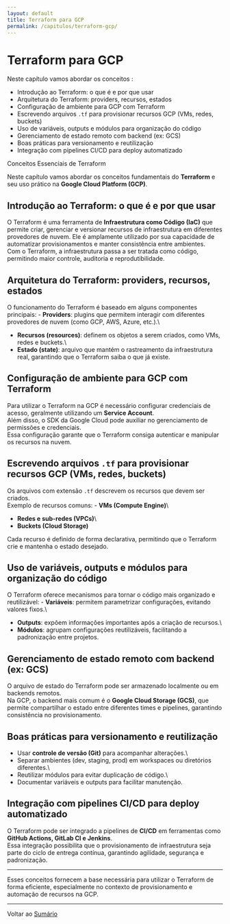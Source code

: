 ```yaml
---
layout: default
title: Terraform para GCP
permalink: /capitulos/terraform-gcp/
---
```



# Terraform para GCP

Neste capítulo vamos abordar os conceitos :

- Introdução ao Terraform: o que é e por que usar  
- Arquitetura do Terraform: providers, recursos, estados  
- Configuração de ambiente para GCP com Terraform  
- Escrevendo arquivos `.tf` para provisionar recursos GCP (VMs, redes, buckets)  
- Uso de variáveis, outputs e módulos para organização do código  
- Gerenciamento de estado remoto com backend (ex: GCS)  
- Boas práticas para versionamento e reutilização  
- Integração com pipelines CI/CD para deploy automatizado


Conceitos Essenciais de Terraform

Neste capítulo vamos abordar os conceitos fundamentais do **Terraform**
e seu uso prático na **Google Cloud Platform (GCP)**.

## Introdução ao Terraform: o que é e por que usar

O Terraform é uma ferramenta de **Infraestrutura como Código (IaC)** que
permite criar, gerenciar e versionar recursos de infraestrutura em
diferentes provedores de nuvem. Ele é amplamente utilizado por sua
capacidade de automatizar provisionamentos e manter consistência entre
ambientes.\
Com o Terraform, a infraestrutura passa a ser tratada como código,
permitindo maior controle, auditoria e reprodutibilidade.

## Arquitetura do Terraform: providers, recursos, estados

O funcionamento do Terraform é baseado em alguns componentes
principais: - **Providers**: plugins que permitem interagir com
diferentes provedores de nuvem (como GCP, AWS, Azure, etc.).\
- **Recursos (resources)**: definem os objetos a serem criados, como
VMs, redes e buckets.\
- **Estado (state)**: arquivo que mantém o rastreamento da
infraestrutura real, garantindo que o Terraform saiba o que já existe.

## Configuração de ambiente para GCP com Terraform

Para utilizar o Terraform na GCP é necessário configurar credenciais de
acesso, geralmente utilizando um **Service Account**.\
Além disso, o SDK da Google Cloud pode auxiliar no gerenciamento de
permissões e credenciais.\
Essa configuração garante que o Terraform consiga autenticar e manipular
os recursos na nuvem.

## Escrevendo arquivos `.tf` para provisionar recursos GCP (VMs, redes, buckets)

Os arquivos com extensão `.tf` descrevem os recursos que devem ser
criados.\
Exemplo de recursos comuns: - **VMs (Compute Engine)**\
- **Redes e sub-redes (VPCs)**\
- **Buckets (Cloud Storage)**

Cada recurso é definido de forma declarativa, permitindo que o Terraform
crie e mantenha o estado desejado.

## Uso de variáveis, outputs e módulos para organização do código

O Terraform oferece mecanismos para tornar o código mais organizado e
reutilizável: - **Variáveis**: permitem parametrizar configurações,
evitando valores fixos.\
- **Outputs**: expõem informações importantes após a criação de
recursos.\
- **Módulos**: agrupam configurações reutilizáveis, facilitando a
padronização entre projetos.

## Gerenciamento de estado remoto com backend (ex: GCS)

O arquivo de estado do Terraform pode ser armazenado localmente ou em
backends remotos.\
Na GCP, o backend mais comum é o **Google Cloud Storage (GCS)**, que
permite compartilhar o estado entre diferentes times e pipelines,
garantindo consistência no provisionamento.

## Boas práticas para versionamento e reutilização

-   Usar **controle de versão (Git)** para acompanhar alterações.\
-   Separar ambientes (dev, staging, prod) em workspaces ou diretórios
    diferentes.\
-   Reutilizar módulos para evitar duplicação de código.\
-   Documentar variáveis e outputs para facilitar manutenção.

## Integração com pipelines CI/CD para deploy automatizado

O Terraform pode ser integrado a pipelines de **CI/CD** em ferramentas
como **GitHub Actions, GitLab CI e Jenkins**.\
Essa integração possibilita que o provisionamento de infraestrutura seja
parte do ciclo de entrega contínua, garantindo agilidade, segurança e
padronização.

------------------------------------------------------------------------

Esses conceitos fornecem a base necessária para utilizar o Terraform de
forma eficiente, especialmente no contexto de provisionamento e
automação de recursos na GCP.


---

Voltar ao [Sumário](../README.md)